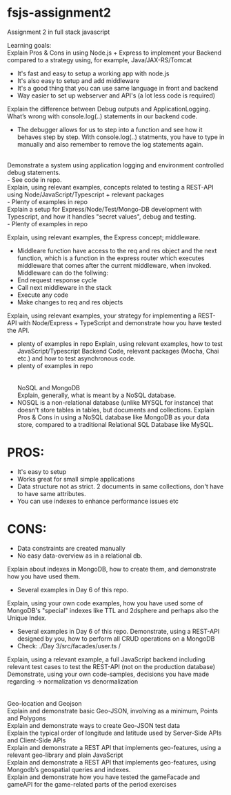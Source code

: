 # fsjs-assignment2
Assignment 2 in full stack javascript

Learning goals:<br>
Explain Pros & Cons in using Node.js + Express to implement your Backend compared to a strategy using, for example, Java/JAX-RS/Tomcat<br>
- It's fast and easy to setup a working app with node.js 
- It's also easy to setup and add middleware
- It's a good thing that you can use same language in front and backend
- Way easier to set up webserver and API's (a lot less code is required)

Explain the difference between Debug outputs and ApplicationLogging. What’s wrong with console.log(..) statements in our backend code.<br>
- The debugger allows for us to step into a function and see how it behaves step by step. With console.log(..) statments, you have to type in manually and also remember to remove the log statements again. 
<br>
Demonstrate a system using application logging and environment controlled debug statements.<br>
- See code in repo. <br>
Explain, using relevant examples, concepts related to testing a REST-API using Node/JavaScript/Typescript + relevant packages <br>
- Plenty of examples in repo <br>
Explain a setup for Express/Node/Test/Mongo-DB development with Typescript, and how it handles "secret values",  debug and testing.<br>
- Plenty of examples in repo
<br>

Explain, using relevant examples, the Express concept; middleware.<br>
- Middleare function have access to the req and res object and the next function, which is a function in the express router which executes middleware that comes after the current middleware, when invoked.  <br>
Middleware can do the follwing: <br>
- End request response cycle
- Call next middleware in the stack
- Execute any code
- Make changes to req and res objects

Explain, using relevant examples, your strategy for implementing a REST-API with Node/Express  + TypeScript and demonstrate how you have tested the API.<br>
- plenty of examples in repo
Explain, using relevant examples, how to test JavaScript/Typescript Backend Code, relevant packages (Mocha, Chai etc.) and how to test asynchronous code.<br>
- plenty of examples in repo <br>
<br><br>
NoSQL and MongoDB <br>
Explain, generally, what is meant by a NoSQL database.<br>
- NOSQL is a non-relational database (unlike MYSQL for instance) that doesn't store tables in tables, but documents and collections.
Explain Pros & Cons in using a NoSQL database like MongoDB as your data store, compared to a traditional Relational SQL Database like MySQL.<br>
# PROS:
- It's easy to setup
- Works great for small simple applications
- Data structure not as strict. 2 documents in same collections, don't have to have same attributes.
- You can use indexes to enhance performance issues etc

# CONS:
- Data constraints are created manually
- No easy data-overview as in a relational db.

Explain about indexes in MongoDB, how to create them, and demonstrate how you have used them.<br>
- Several examples in Day 6 of this repo.

Explain, using your own code examples, how you have used some of MongoDB's "special" indexes like TTL and 2dsphere and perhaps also the Unique Index.<br>
- Several examples in Day 6 of this repo.
Demonstrate, using a REST-API designed by you, how to perform all CRUD operations on a MongoDB<br>
- Check: ./Day 3/src/facades/user.ts /

Explain, using a relevant example, a full JavaScript backend including relevant test cases to test the REST-API (not on the production database)<br>
      Demonstrate, using your own code-samples, decisions you have made regarding → normalization vs denormalization <br>
      <br>
      <br>
Geo-location and Geojson<br>
Explain and demonstrate basic Geo-JSON, involving as a minimum, Points and Polygons<br>
Explain and demonstrate ways to create Geo-JSON test data<br>
Explain the typical order of longitude and latitude used by Server-Side APIs and Client-Side APIs<br>
Explain and demonstrate a REST API that implements geo-features, using a relevant geo-library and plain JavaScript<br>
 Explain and demonstrate a REST API that implements geo-features, using Mongodb’s geospatial queries and indexes.<br>
Explain and demonstrate how you have tested the gameFacade and gameAPI for the game-related parts of the period exercises<br>
